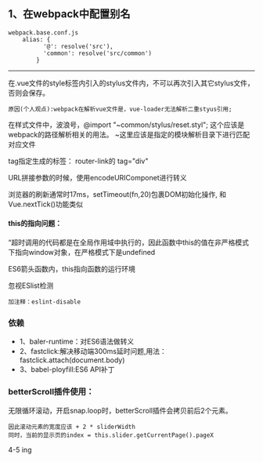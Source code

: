 ## 1、在webpack中配置别名
    webpack.base.conf.js
        alias: {
              '@': resolve('src'),
              'common': resolve('src/common')
            }
*************
在.vue文件的style标签内引入的stylus文件内，不可以再次引入其它stylus文件，否则会保存。

    原因(个人观点):webpack在解析vue文件是，vue-loader无法解析二重styus引用;

在样式文件中，波浪号，@import "~common/stylus/reset.styl";
    这个应该是webpack的路径解析相关的用法。
    ~这里应该是指定的模块解析目录下进行匹配对应文件

  tag指定生成的标签： router-link的 tag="div"

URL拼接参数的时候，使用encodeURIComponet进行转义

浏览器的刷新通常时17ms，setTimeout(fn,20)包裹DOM初始化操作,
和Vue.nextTick()功能类似

#### this的指向问题：
“超时调用的代码都是在全局作用域中执行的，因此函数中this的值在非严格模式下指向window对象，在严格模式下是undefined

ES6箭头函数内，this指向函数的运行环境

忽视ESlist检测

    加注释：eslint-disable

### 依赖
* 1、baler-runtime：对ES6语法做转义
* 2、fastclick:解决移动端300ms延时问题,用法：fastclick.attach(document.body)
* 3、babel-ployfill:ES6 API补丁

### betterScroll插件使用：

无限循环滚动，开启snap.loop时，betterScroll插件会拷贝前后2个元素。

    因此滚动元素的宽度应该 + 2 * sliderWidth
    同时，当前的显示页的index = this.slider.getCurrentPage().pageX

4-5 ing

